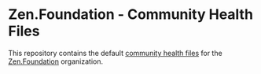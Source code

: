# Zen.Foundation - Community Health Files

This repository contains the default [community health files](https://help.github.com/en/github/building-a-strong-community/creating-a-default-community-health-file) for the [Zen.Foundation](https://github.com/zenphporg) organization.
